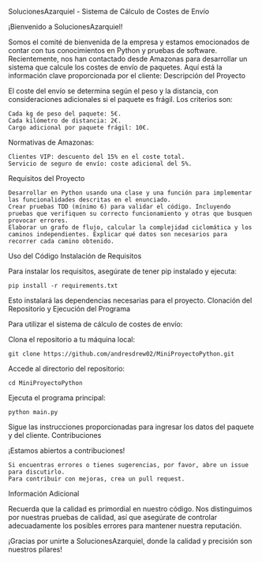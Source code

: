 SolucionesAzarquiel - Sistema de Cálculo de Costes de Envío

¡Bienvenido a SolucionesAzarquiel!

Somos el comité de bienvenida de la empresa y estamos emocionados de contar con tus conocimientos en Python y pruebas de software. Recientemente, nos han contactado desde Amazonas para desarrollar un sistema que calcule los costes de envío de paquetes. Aquí está la información clave proporcionada por el cliente:
Descripción del Proyecto

El coste del envío se determina según el peso y la distancia, con consideraciones adicionales si el paquete es frágil. Los criterios son:

    Cada kg de peso del paquete: 5€.
    Cada kilómetro de distancia: 2€.
    Cargo adicional por paquete frágil: 10€.

Normativas de Amazonas:

    Clientes VIP: descuento del 15% en el coste total.
    Servicio de seguro de envío: coste adicional del 5%.

Requisitos del Proyecto

    Desarrollar en Python usando una clase y una función para implementar las funcionalidades descritas en el enunciado.
    Crear pruebas TDD (mínimo 6) para validar el código. Incluyendo pruebas que verifiquen su correcto funcionamiento y otras que busquen provocar errores.
    Elaborar un grafo de flujo, calcular la complejidad ciclomática y los caminos independientes. Explicar qué datos son necesarios para recorrer cada camino obtenido.

Uso del Código
Instalación de Requisitos

Para instalar los requisitos, asegúrate de tener pip instalado y ejecuta:

    pip install -r requirements.txt

Esto instalará las dependencias necesarias para el proyecto.
Clonación del Repositorio y Ejecución del Programa

Para utilizar el sistema de cálculo de costes de envío:

Clona el repositorio a tu máquina local:

    git clone https://github.com/andresdrew02/MiniProyectoPython.git

Accede al directorio del repositorio:

    cd MiniProyectoPython

Ejecuta el programa principal:

    python main.py

Sigue las instrucciones proporcionadas para ingresar los datos del paquete y del cliente.
Contribuciones

¡Estamos abiertos a contribuciones!

    Si encuentras errores o tienes sugerencias, por favor, abre un issue para discutirlo.
    Para contribuir con mejoras, crea un pull request.

Información Adicional

Recuerda que la calidad es primordial en nuestro código. Nos distinguimos por nuestras pruebas de calidad, así que asegúrate de controlar adecuadamente los posibles errores para mantener nuestra reputación.

¡Gracias por unirte a SolucionesAzarquiel, donde la calidad y precisión son nuestros pilares!
